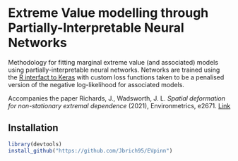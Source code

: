 #  Extreme Value modelling through Partially-Interpretable Neural Networks
Methodology for fitting marginal extreme value (and associated) models using partially-interpretable neural networks. Networks are trained using the [R interfact to Keras](https://cloud.r-project.org/web/packages/keras/index.html) with custom loss functions taken to be a penalised version of the negative log-likelihood for associated models.

Accompanies the paper Richards, J., Wadsworth, J. L. <i>Spatial deformation for non-stationary extremal dependence</i> (2021), Environmetrics, e2671. [Link](https://onlinelibrary.wiley.com/doi/full/10.1002/env.2671)
## Installation

```r
library(devtools)
install_github("https://github.com/Jbrich95/EVpinn")

```

